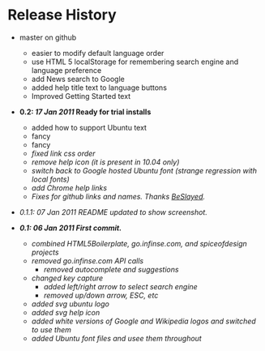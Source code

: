 Release History
=============

* master on github
    * easier to modify default language order
    * use HTML 5 localStorage for remembering search engine and language preference
    * add News search to Google
    * added help title text to language buttons
    * Improved Getting Started text

* __0.2: *17 Jan 2011* Ready for trial installs__
    * added how to support Ubuntu text
    * fancy <a>
    * fancy <em>
    * fixed link css order
    * remove help icon (it is present in 10.04 only)
    * switch back to Google hosted Ubuntu font (strange regression with local fonts)
    * add Chrome help links
    * Fixes for github links and names. Thanks [BeSlayed](http://github.com/BeSlayed).

* 0.1.1: *07 Jan 2011* README updated to show screenshot.

* __0.1: *06 Jan 2011* First commit.__
    * combined HTML5Boilerplate, go.infinse.com, and spiceofdesign projects
    * removed go.infinse.com API calls
        * removed autocomplete and suggestions
    * changed key capture
        * added left/right arrow to select search engine
        * removed up/down arrow, ESC, etc
    * added svg ubuntu logo
    * added svg help icon
    * added white versions of Google and Wikipedia logos and switched to use them
    * added Ubuntu font files and usee them throughout


